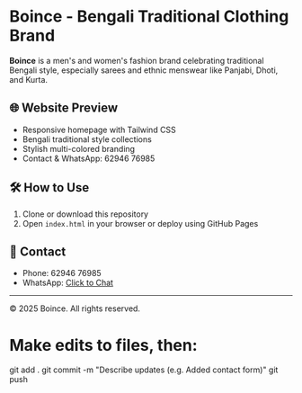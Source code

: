 # Boince - Bengali Traditional Clothing Brand

**Boince** is a men's and women's fashion brand celebrating traditional Bengali style, especially sarees and ethnic menswear like Panjabi, Dhoti, and Kurta.

## 🌐 Website Preview

- Responsive homepage with Tailwind CSS
- Bengali traditional style collections
- Stylish multi-colored branding
- Contact & WhatsApp: 62946 76985

## 🛠️ How to Use

1. Clone or download this repository
2. Open `index.html` in your browser or deploy using GitHub Pages

## 📱 Contact

- Phone: 62946 76985
- WhatsApp: [Click to Chat](https://wa.me/916294676985)

---
© 2025 Boince. All rights reserved.
# Make edits to files, then:
git add .
git commit -m "Describe updates (e.g. Added contact form)"
git push
